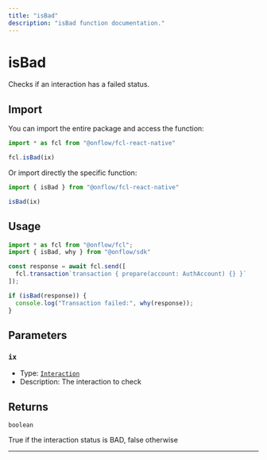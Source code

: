 ```yaml
---
title: "isBad"
description: "isBad function documentation."
---
```


<!-- THIS DOCUMENT IS AUTO-GENERATED FROM [onflow/fcl-react-native/../sdk/src/interaction/interaction.ts](https://github.com/onflow/fcl-js/tree/master/packages/fcl-react-native/../sdk/src/interaction/interaction.ts). DO NOT EDIT MANUALLY -->

# isBad

Checks if an interaction has a failed status.

## Import

You can import the entire package and access the function:

```typescript
import * as fcl from "@onflow/fcl-react-native"

fcl.isBad(ix)
```

Or import directly the specific function:

```typescript
import { isBad } from "@onflow/fcl-react-native"

isBad(ix)
```

## Usage

```typescript
import * as fcl from "@onflow/fcl";
import { isBad, why } from "@onflow/sdk"

const response = await fcl.send([
  fcl.transaction`transaction { prepare(account: AuthAccount) {} }`
]);

if (isBad(response)) {
  console.log("Transaction failed:", why(response));
}
```

## Parameters

### `ix` 


- Type: [`Interaction`](../types#interaction)
- Description: The interaction to check


## Returns

`boolean`


True if the interaction status is BAD, false otherwise

---